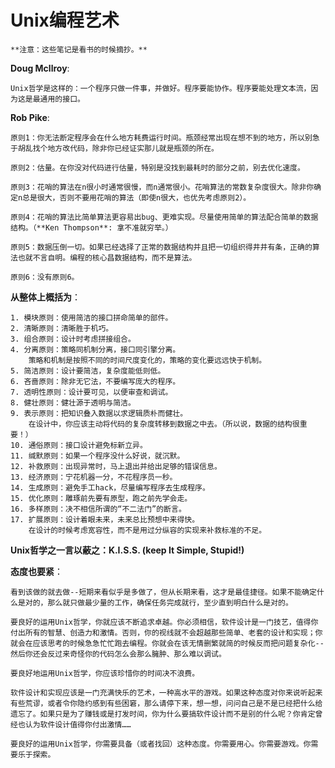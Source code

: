 # Unix编程艺术
	
	**注意：这些笔记是看书的时候摘抄。**

**Doug Mcllroy**:
	
	Unix哲学是这样的：一个程序只做一件事，并做好。程序要能协作。程序要能处理文本流，因为这是最通用的接口。

**Rob Pike**:

	原则1：你无法断定程序会在什么地方耗费运行时间。瓶颈经常出现在想不到的地方，所以别急于胡乱找个地方改代码，除非你已经证实那儿就是瓶颈的所在。

	原则2：估量。在你没对代码进行估量，特别是没找到最耗时的部分之前，别去优化速度。

	原则3：花哨的算法在n很小时通常很慢，而n通常很小。花哨算法的常数复杂度很大。除非你确定n总是很大，否则不要用花哨的算法（即使n很大，也优先考虑原则2）。

	原则4：花哨的算法比简单算法更容易出bug、更难实现。尽量使用简单的算法配合简单的数据结构。（**Ken Thompson**: 拿不准就穷举。）

	原则5：数据压倒一切。如果已经选择了正常的数据结构并且把一切组织得井井有条，正确的算法也就不言自明。编程的核心昌数据结构，而不是算法。

	原则6：没有原则6。

**从整体上概括为**：

	1. 模块原则：使用简洁的接口拼命简单的部件。
	2. 清晰原则：清晰胜于机巧。
	3. 组合原则：设计时考虑拼接组合。
	4. 分离原则：策略同机制分离，接口同引擎分离。
		策略和机制是按照不同的时间尺度变化的，策略的变化要远远快于机制。
	5. 简洁原则：设计要简洁，复杂度能低则低。
	6. 吝啬原则：除非无它法，不要编写庞大的程序。
	7. 透明性原则：设计要可见，以便审查和调试。
	8. 健壮原则：健壮源于透明与简洁。
	9. 表示原则：把知识叠入数据以求逻辑质朴而健壮。
		在设计中，你应该主动将代码的复杂度转移到数据之中去。（所以说，数据的结构很重要！）
	10. 通俗原则：接口设计避免标新立异。
	11. 缄默原则：如果一个程序没什么好说，就沉默。
	12. 补救原则：出现异常时，马上退出并给出足够的错误信息。
	13. 经济原则：宁花机器一分，不花程序员一秒。
	14. 生成原则：避免手工hack，尽量编写程序去生成程序。
	15. 优化原则：雕琢前先要有原型，跑之前先学会走。
	16. 多样原则：决不相信所谓的“不二法门”的断言。
	17. 扩展原则：设计着眼未来，未来总比预想中来得快。
		在设计的时候考虑宽容性，而不是用过分纵容的实现来补救标准的不足。

**Unix哲学之一言以蔽之：K.I.S.S. (keep It Simple, Stupid!)**

**态度也要紧**：

	看到该做的就去做--短期来看似乎是多做了，但从长期来看，这才是最佳捷径。如果不能确定什么是对的，那么就只做最少量的工作，确保任务完成就行，至少直到明白什么是对的。

	要良好的运用Unix哲学，你就应该不断追求卓越。你必须相信，软件设计是一门技艺，值得你付出所有的智慧、创造力和激情。否则，你的视线就不会超越那些简单、老套的设计和实现；你就会在应该思考的时候急急忙忙跑去编程。你就会在该无情删繁就简的时候反而把问题复杂化--然后你还会反过来奇怪你的代码怎么会那么臃肿、那么难以调试。

	要良好地运用Unix哲学，你应该珍惜你的时间决不浪费。

	软件设计和实现应该是一门充满快乐的艺术，一种高水平的游戏。如果这种态度对你来说听起来有些荒谬，或者令你隐约感到有些困窘，那么请停下来，想一想，问问自己是不是已经把什么给遗忘了。如果只是为了赚钱或是打发时间，你为什么要搞软件设计而不是别的什么呢？你肯定曾经也认为软件设计值得你付出激情……

	要良好的运用Unix哲学，你需要具备（或者找回）这种态度。你需要用心。你需要游戏。你需要乐于探索。


